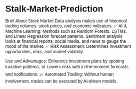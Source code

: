 # Stalk-Market-Prediction

Brief About Stock Market 
Data analysis makes use of historical trading volumes, stock prices, and economic indicators.
✅ AI & Machine Learning: Methods such as Random Forests, LSTMs, and Linear Regression forecast patterns.
Sentiment analysis looks at financial reports, social media, and news to gauge the mood of the market.
✅ Risk Assessment: Determines investment opportunities, risks, and market volatility.

Use and Advantages:  Enhances investment plans by spotting lucrative patterns; 📊 Lowers risks with in-the-moment forecasts and notifications. 📈 Automated Trading: Without human involvement, trades can be executed by AI-driven models.
<!DOCTYPE html>
<html lang="en">
<head>
    <meta charset="UTF-8">
    <meta name="viewport" content="width=device-width, initial-scale=1.0">
    <title>Stock Market Prediction</title>
    <style>
        * {
            margin: 0;
            padding: 0;
            box-sizing: border-box;
            font-family: 'Poppins', sans-serif;
        }

        body {
            display: flex;
            justify-content: center;
            align-items: center;
            height: 100vh;
            background: url('https://source.unsplash.com/1600x900/?stocks,market,finance') no-repeat center center/cover;
        }

        .container {
            width: 90%;
            max-width: 500px;
            text-align: center;
            background: rgba(0, 0, 0, 0.8);
            padding: 30px;
            border-radius: 15px;
            box-shadow: 0px 4px 15px rgba(0, 0, 0, 0.3);
            color: blue;
        }

        /* Welcome Screen */
        .welcome-screen {
            display: flex;
            flex-direction: column;
            align-items: center;
            justify-content: center;
            animation: fadeIn 1s ease-in-out;
        }

        .welcome-screen img {
            width: 150px;
            margin: 20px 0;
            border-radius: 10px;
            box-shadow: 0px 4px 10px rgba(255, 255, 255, 0.3);
            animation: pulse 1.5s infinite alternate;
        }

        .welcome-screen h1 {
            font-size: 24px;
            margin-bottom: 10px;
        }

        .welcome-screen p {
            font-size: 16px;
            margin-bottom: 20px;
        }

        .welcome-screen button {
            padding: 12px 25px;
            font-size: 18px;
            border: none;
            border-radius: 8px;
            background: linear-gradient(135deg, #ff9800, #ff5722);
            color: white;
            cursor: pointer;
            transition: all 0.3s;
        }

        .welcome-screen button:hover {
            background: linear-gradient(135deg, #ff5722, #e64a19);
            transform: scale(1.05);
        }

        /* Main App Screen */
        .main-screen {
            display: none;
            flex-direction: column;
            align-items: center;
        }

        .main-screen img {
            width: 120px;
            margin-bottom: 15px;
            border-radius: 10px;
            box-shadow: 0px 4px 10px rgba(255, 255, 255, 0.3);
        }

        input {
            width: 80%;
            padding: 12px;
            border-radius: 5px;
            border: none;
            margin-top: 15px;
            text-align: center;
            font-size: 16px;
        }

        .main-screen button {
            padding: 12px 25px;
            font-size: 18px;
            border: none;
            border-radius: 8px;
            background: #00c853;
            color: white;
            cursor: pointer;
            transition: 0.3s;
            margin-top: 15px;
        }

        .main-screen button:hover {
            background: #009624;
        }

        #prediction {
            margin-top: 15px;
            font-size: 18px;
            font-weight: bold;
            background: rgba(255, 255, 255, 0.2);
            padding: 10px;
            border-radius: 10px;
        }

        /* Animations */
        @keyframes fadeIn {
            from { opacity: 0; transform: translateY(-10px); }
            to { opacity: 1; transform: translateY(0); }
        }

        @keyframes pulse {
            0% { transform: scale(1); }
            100% { transform: scale(1.05); }
        }
    </style>
</head>
<body>

    <div class="container">
        <!-- Welcome Page -->
        <div class="welcome-screen" id="welcomeScreen">
            <h1>🚀 Welcome to Stock Market Prediction 📈</h1>
            <img src="https://cdn-icons-png.flaticon.com/512/3135/3135715.png" alt="User Icon">
            <p>Discover market trends and predictions in an easy and interactive way!</p>
            <button onclick="showMainScreen()">Go</button>
        </div>

        <!-- Main App Page -->
        <div class="main-screen" id="mainScreen">
            <h1>📊 Stock Market Prediction</h1>
            <img src="https://source.unsplash.com/200x200/?stocks,graph" alt="Stock Image">
            <input type="text" id="stockSymbol" placeholder="Enter Stock Symbol">
            <button onclick="predictStock()">Predict</button>
            <p id="prediction"></p>
        </div>
    </div>

    <script>
        function showMainScreen() {
            document.getElementById("welcomeScreen").style.display = "none";
            document.getElementById("mainScreen").style.display = "flex";
        }

        function predictStock() {
            let stockSymbol = document.getElementById("stockSymbol").value;
            let predictionText = document.getElementById("prediction");

            if (stockSymbol.trim() === "") {
                predictionText.innerHTML = "⚠ Please enter a stock symbol!";
                predictionText.style.color = "red";
                return;
            }

            let randomPrediction = Math.random() > 0.5 ? "Stock is expected to go up 📈" : "Stock might go down 📉";
            predictionText.innerHTML = Prediction for ${stockSymbol.toUpperCase()}: ${randomPrediction};
            predictionText.style.color = "white";
        }
    </script>

</body>
</html>
